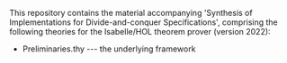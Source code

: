 This repository contains the material accompanying 'Synthesis of Implementations for Divide-and-conquer Specifications',
comprising the following theories for the Isabelle/HOL theorem prover (version 2022):

- Preliminaries.thy  --- the underlying framework
